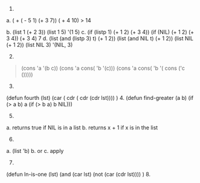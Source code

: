 1.
  a.
    ( + ( - 5 1) (+ 3 7))
    ( + 4 10)
    > 14

  b.
    (list 1 (+ 2 3))
    (list 1 5)
    '(1 5)
  c.
    (if (listp 1) (+ 1 2) (+ 3 4))
    (if (NIL) (+ 1 2) (+ 3 4))
    (+ 3 4)
    7
  d.
    (list (and (listp 3) t) (+ 1 2))
    (list (and NIL t) (+ 1 2))
    (list NIL (+ 1 2))
    (list NIL 3)
    '(NIL, 3)

2.
  >  (cons 'a '(b c))
  >  (cons 'a cons( 'b '(c)))
  >  (cons 'a cons( 'b '( cons ('c ()))))

3.
  (defun fourth (lst)
    (car ( cdr ( cdr (cdr lst))))
  )
4.
  (defun find-greater (a b)
    (if (> a b)
      a
      (if (> b a)
      b
      NIL)))

5.
  a.  returns true if NIL is in a list
  b.  returns x + 1 if x is in the list

6.
  a.  (list 'b)
  b.  or
  c.  apply

7.
  (defun ln-is-one (lst)
    (and (car lst) (not (car (cdr lst))))
  )
8.
